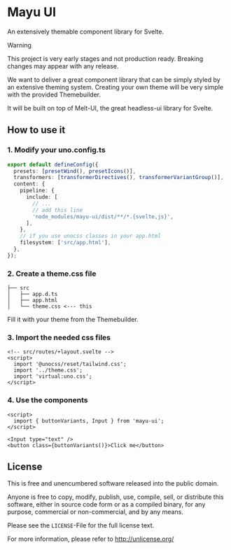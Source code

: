 # Mayu UI

An extensively themable component library for Svelte. 

> [!WARNING]
> This project is very early stages and not production ready. Breaking changes may appear with any release.

We want to deliver a great component library that can be simply styled by an extensive theming system.
Creating your own theme will be very simple with the provided Themebuilder.

It will be built on top of Melt-UI, the great headless-ui library for Svelte.

## How to use it

### 1. Modify your uno.config.ts

```ts
export default defineConfig({
  presets: [presetWind(), presetIcons()],
  transformers: [transformerDirectives(), transformerVariantGroup()],
  content: {
    pipeline: {
      include: [
        // ...
        // add this line
        'node_modules/mayu-ui/dist/**/*.{svelte,js}',
      ],
    },
    // if you use unocss classes in your app.html
    filesystem: ['src/app.html'],
  },
});
```

### 2. Create a theme.css file

```
├── src
│   ├── app.d.ts
│   ├── app.html
│   └── theme.css <--- this
```

Fill it with your theme from the Themebuilder.

### 3. Import the needed css files

```svelte
<!-- src/routes/+layout.svelte -->
<script>
  import '@unocss/reset/tailwind.css';
  import '../theme.css';
  import 'virtual:uno.css';
</script>
```

### 4. Use the components

```svelte
<script>
  import { buttonVariants, Input } from 'mayu-ui';
</script>

<Input type="text" />
<button class={buttonVariants()}>Click me</button>
```

## License

This is free and unencumbered software released into the public domain.

Anyone is free to copy, modify, publish, use, compile, sell, or distribute this software, either in source code form or as a compiled binary, for any purpose, commercial or non-commercial, and by any means.

Please see the `LICENSE`-File for the full license text.

For more information, please refer to <http://unlicense.org/>
